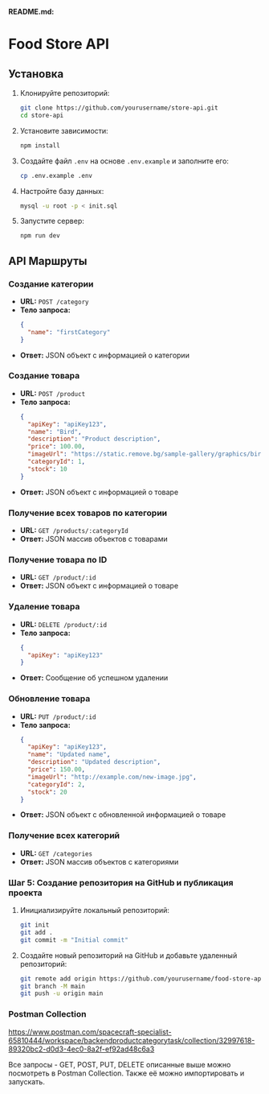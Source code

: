 
**README.md:**

# Food Store API

## Установка

1. Клонируйте репозиторий:
   ```bash
   git clone https://github.com/yourusername/store-api.git
   cd store-api
   ```

2. Установите зависимости:
   ```bash
   npm install
   ```

3. Создайте файл `.env` на основе `.env.example` и заполните его:
   ```bash
   cp .env.example .env
   ```

4. Настройте базу данных:
   ```bash
   mysql -u root -p < init.sql
   ```

5. Запустите сервер:
   ```bash
   npm run dev
   ```

## API Маршруты

### Создание категории
- **URL:** `POST /category`
- **Тело запроса:**
  ```json
  {
    "name": "firstCategory"
  }
  ```
- **Ответ:** JSON объект с информацией о категории

### Создание товара
- **URL:** `POST /product`
- **Тело запроса:**
  ```json
  {
    "apiKey": "apiKey123",
    "name": "Bird",
    "description": "Product description",
    "price": 100.00,
    "imageUrl": "https://static.remove.bg/sample-gallery/graphics/bird-thumbnail.jpg",
    "categoryId": 1,
    "stock": 10
  }
  ```
- **Ответ:** JSON объект с информацией о товаре

### Получение всех товаров по категории
- **URL:** `GET /products/:categoryId`
- **Ответ:** JSON массив объектов с товарами

### Получение товара по ID
- **URL:** `GET /product/:id`
- **Ответ:** JSON объект с информацией о товаре

### Удаление товара
- **URL:** `DELETE /product/:id`
- **Тело запроса:**
  ```json
  {
    "apiKey": "apiKey123"
  }
  ```
- **Ответ:** Сообщение об успешном удалении

### Обновление товара
- **URL:** `PUT /product/:id`
- **Тело запроса:**
  ```json
  {
    "apiKey": "apiKey123",
    "name": "Updated name",
    "description": "Updated description",
    "price": 150.00,
    "imageUrl": "http://example.com/new-image.jpg",
    "categoryId": 2,
    "stock": 20
  }
  ```
- **Ответ:** JSON объект с обновленной информацией о товаре

### Получение всех категорий
- **URL:** `GET /categories`
- **Ответ:** JSON массив объектов с категориями


### Шаг 5: Создание репозитория на GitHub и публикация проекта

1. Инициализируйте локальный репозиторий:
   ```bash
   git init
   git add .
   git commit -m "Initial commit"
   ```

2. Создайте новый репозиторий на GitHub и добавьте удаленный репозиторий:
   ```bash
   git remote add origin https://github.com/yourusername/food-store-api.git
   git branch -M main
   git push -u origin main
   ```
   
### Postman Collection
https://www.postman.com/spacecraft-specialist-65810444/workspace/backendproductcategorytask/collection/32997618-89320bc2-d0d3-4ec0-8a2f-ef92ad48c6a3

Все запросы - GET, POST, PUT, DELETE описанные выше можно посмотреть в Postman Collection.
Также её можно импортировать и запускать.